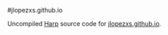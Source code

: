 #jlopezxs.github.io

Uncompiled [Harp](//harpjs.com/) source code for [jlopezxs.github.io](//jlopezxs.github.io).